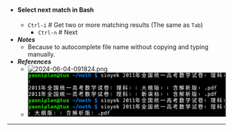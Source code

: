 - #### Select next match in Bash
    - `Ctrl-i` # Get two or more matching results (The same as `Tab`)
        - `Ctrl-n` # Next
- ***Notes***
    - Because to autocomplete file name without copying and typing manually.
- ***References***
    - ![2024-06-04-091824.png](../assets/2024-06-04-091824.png)
    - ![2024-06-04-092505.png](../assets/2024-06-04-092505.png)
- ---

